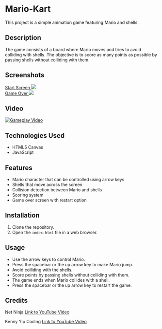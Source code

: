 # Mario-Kart

This project is a simple animation game featuring Mario and shells.

## Description

The game consists of a board where Mario moves and tries to avoid colliding with shells. The objective is to score as many points as possible by passing shells without colliding with them.

## Screenshots

<a href="https://krsnamara.github.io/flappy-mario-kart/">
Start Screen
  <img src="public/img/startscreen.png">
</a>
<br>

<a href="https://krsnamara.github.io/flappy-mario-kart/">
Game Over
  <img src="public/img/gameover.png">
</a>

## Video

[![Gameplay Video](https://img.youtube.com/vi/Eu3wHCoXDos/0.jpg)](https://youtube.com/shorts/Eu3wHCoXDos?feature=share)

## Technologies Used

- HTML5 Canvas
- JavaScript

## Features

- Mario character that can be controlled using arrow keys
- Shells that move across the screen
- Collision detection between Mario and shells
- Scoring system
- Game over screen with restart option

## Installation

1. Clone the repository.
2. Open the `index.html` file in a web browser.

## Usage

- Use the arrow keys to control Mario.
- Press the spacebar or the up arrow key to make Mario jump.
- Avoid colliding with the shells.
- Score points by passing shells without colliding with them.
- The game ends when Mario collides with a shell.
- Press the spacebar or the up arrow key to restart the game.

## Credits

Net Ninja [Link to YouTube Video](https://www.youtube.com/watch?v=PjR97QzOrJM)

Kenny Yip Coding [Link to YouTube Video](https://www.youtube.com/watch?v=pHFtOYU-a20)
